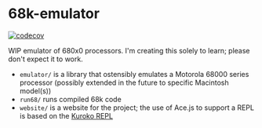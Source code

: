 # 68k-emulator
[![codecov](https://codecov.io/gh/AnnikaCodes/68k-emulator/branch/main/graph/badge.svg?token=34F58OM0YJ)](https://codecov.io/gh/AnnikaCodes/68k-emulator)

WIP emulator of 680x0 processors. I'm creating this solely to learn; please don't expect it to work.

- `emulator/` is a library that ostensibly emulates a Motorola 68000 series processor (possibly extended in the future to specific Macintosh model(s))
- `run68/` runs compiled 68k code
- `website/` is a website for the project; the use of Ace.js to support a REPL is based on the [Kuroko REPL](https://github.com/kuroko-lang/kuroko-wasm-repl)

